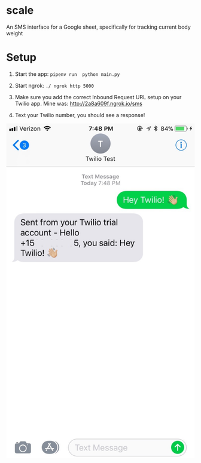 # scale
An SMS interface for a Google sheet, specifically for tracking current body weight

# Setup

1. Start the app:
`pipenv run  python main.py`

2. Start ngrok: 
`./ ngrok http 5000`

3. Make sure you add the correct Inbound Request URL setup on your Twilio app. Mine was: http://2a8a609f.ngrok.io/sms 

4. Text your Twilio number, you should see a response!

![Example of response](/public/example.jpeg?raw=true "Example")
